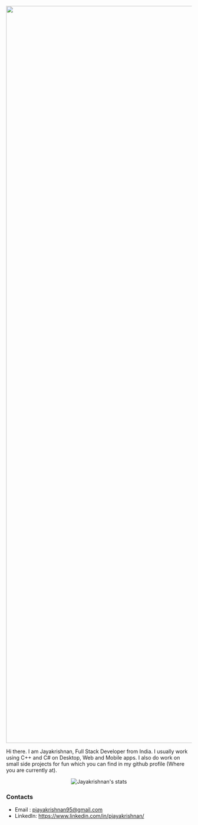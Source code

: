 

<p align="center"><img width = 2000 src = "https://user-images.githubusercontent.com/96824788/192081023-458616e5-972b-4e6a-b2cc-573ea460fdf8.png" alt = "Github banner"></p>

Hi there. I am Jayakrishnan, Full Stack Developer from India. I usually work using C++ and C# on Desktop, Web and Mobile apps. I also do work on small side projects for fun which you can find in my github profile (Where you are currently at).

<p align="center">
  <img><img src="https://github-readme-stats.vercel.app/api?username=pjayakrishnan&show_icons=true&theme=dark"alt="Jayakrishnan's stats"></img>
</p>

### Contacts
* Email   : pjayakrishnan95@gmail.com
* LinkedIn: https://www.linkedin.com/in/pjayakrishnan/
